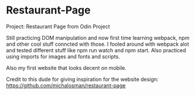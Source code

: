 # Restaurant-Page
Project: Restaurant Page from Odin Project

Still practicing DOM manipulation and now first time learning webpack, npm and other cool stuff conncted with those. I fooled around with webpack alot and tested different stuff like npm run watch and npm start. Also practiced using imports for images and fonts and scripts.

Also my first website that looks decent on mobile.

Credit to this dude for giving inspiration for the website design:
https://github.com/michalosman/restaurant-page